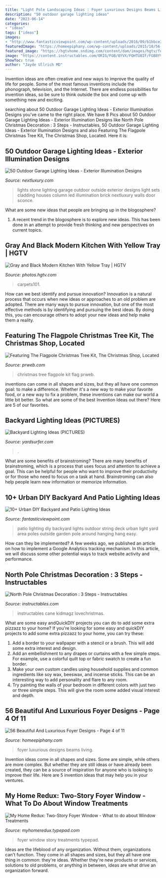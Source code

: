 ```yaml
---
title: "Light Pole Landscaping Ideas : Foyer Luxurious Designs Beams Living"
description: "50 outdoor garage lighting ideas"
date: "2023-06-14"
categories:
- "ideas"
tags: ["ideas"]
images:
- "http://www.fantasticviewpoint.com/wp-content/uploads/2016/09/b1bbce373954dea694e7a01789a5f750-634x950.png"
featuredImage: "https://homeepiphany.com/wp-content/uploads/2015/10/56-Beautiful-And-Luxurious-Foyer-Designs-19.jpg"
featured_image: "https://hgtvhome.sndimg.com/content/dam/images/hgtv/fullset/2017/1/13/0/Drury-Design_Open-Contemporary-South-Suburban-Kitchen_4.jpg.rend.hgtvcom.966.1449.suffix/1484326284505.jpeg"
image: "https://content.instructables.com/ORIG/FGB/8YVX/FOHTU8IF/FGB8YVXFOHTU8IF.jpg?frame=1"
ShowToc: true
author: "Jayde Ullrich MD"
---
```



Invention ideas are often creative and new ways to improve the quality of life for people. Some of the most famous inventions include the phonograph, television, and the Internet. There are endless possibilities for invention ideas, so be sure to think outside the box and come up with something new and exciting.

	

		
searching about 50 Outdoor Garage Lighting Ideas - Exterior Illumination Designs you've came to the right place. We have 8 Pics about 50 Outdoor Garage Lighting Ideas - Exterior Illumination Designs like North Pole Christmas Decoration : 3 Steps - Instructables, 50 Outdoor Garage Lighting Ideas - Exterior Illumination Designs and also Featuring The Flagpole Christmas Tree Kit, The Christmas Shop, Located. Here it is:
		
    
## 50 Outdoor Garage Lighting Ideas - Exterior Illumination Designs

<img loading=lazy src="http://nextluxury.com/wp-content/uploads/scone-wall-outdoor-garage-lights.jpg" onerror="this.onerror=null;this.src='https://tse2.mm.bing.net/th?id=OIP.gk4LAsbImhEQ7sxplDWwwwAAAA&amp;pid=15.1';" alt="50 Outdoor Garage Lighting Ideas - Exterior Illumination Designs">

_Source: nextluxury.com_

>lights stone lighting garage outdoor outside exterior designs light sets cladding houses column led illumination brick nextluxury walls door sconce. 

	

What are some new ideas that people are bringing up in the blogosphere?
1. A recent trend in the blogosphere is to explore new ideas. This has been done in an attempt to provide fresh thinking and new perspectives on current topics.

    
## Gray And Black Modern Kitchen With Yellow Tray | HGTV

<img loading=lazy src="https://hgtvhome.sndimg.com/content/dam/images/hgtv/fullset/2017/1/13/0/Drury-Design_Open-Contemporary-South-Suburban-Kitchen_4.jpg.rend.hgtvcom.966.1449.suffix/1484326284505.jpeg" onerror="this.onerror=null;this.src='https://tse1.mm.bing.net/th?id=OIP.hY7z9GACnYpU57Ia5jZ66gHaLH&amp;pid=15.1';" alt="Gray and Black Modern Kitchen With Yellow Tray | HGTV">

_Source: photos.hgtv.com_

>carpets101. 

	

How can we best identify and pursue innovation?
Innovation is a natural process that occurs when new ideas or approaches to an old problem are adopted. There are many ways to pursue innovation, but one of the most effective methods is by identifying and pursuing the best ideas. By doing this, you can encourage others to adopt your new ideas and help make them a reality.

    
## Featuring The Flagpole Christmas Tree Kit, The Christmas Shop, Located

<img loading=lazy src="http://ww1.prweb.com/prfiles/2016/12/01/13894879/LEDChristmasTreead.png" onerror="this.onerror=null;this.src='https://tse1.mm.bing.net/th?id=OIP.AdQmrFRUPQ1jSibBH756UQChEs&amp;pid=15.1';" alt="Featuring The Flagpole Christmas Tree Kit, The Christmas Shop, Located">

_Source: prweb.com_

>christmas tree flagpole kit flag prweb. 

	

inventions can come in all shapes and sizes, but they all have one common goal: to make a difference. Whether it's a new way to make your favorite food, or a new way to fix a problem, these inventions can make our world a little bit better. So what are some of the best Invention Ideas out there? Here are 5 of our favorites.

    
## Backyard Lighting Ideas (PICTURES)

<img loading=lazy src="https://yardsurfer.com/wp-content/uploads/2010/05/Path-lighting-backyard-ideas-3.jpg" onerror="this.onerror=null;this.src='https://tse1.mm.bing.net/th?id=OIP.bxxhJ_zdnzjpzlEh_XZgaAAAAA&amp;pid=15.1';" alt="Backyard Lighting Ideas (PICTURES)">

_Source: yardsurfer.com_

>. 

	

What are some benefits of brainstroming?
There are many benefits of brainstroming, which is a process that uses focus and attention to achieve a goal. This can be helpful for people who want to improve their productivity or for those who need to focus on a task at hand. Brainstroming can also help people learn new information or memorize information.

    
## 10+ Urban DIY Backyard And Patio Lighting Ideas

<img loading=lazy src="http://www.fantasticviewpoint.com/wp-content/uploads/2016/09/b1bbce373954dea694e7a01789a5f750-634x950.png" onerror="this.onerror=null;this.src='https://tse4.mm.bing.net/th?id=OIP.qsbutVBunwKXJytYdNjruwHaLG&amp;pid=15.1';" alt="10+ Urban DIY Backyard and Patio Lighting Ideas">

_Source: fantasticviewpoint.com_

>patio lighting diy backyard lights outdoor string deck urban light yard area poles outside garden pole around hanging hang easy. 

	

How can they be implemented?
A few weeks ago, we published an article on how to implement a Google Analytics tracking mechanism. In this article, we will discuss some other potential ways to track website activity and performance.

    
## North Pole Christmas Decoration : 3 Steps - Instructables

<img loading=lazy src="https://content.instructables.com/ORIG/FGB/8YVX/FOHTU8IF/FGB8YVXFOHTU8IF.jpg?frame=1" onerror="this.onerror=null;this.src='https://tse2.mm.bing.net/th?id=OIP.dEiaqV4sOnu9mkfvENTrLwHaJ4&amp;pid=15.1';" alt="North Pole Christmas Decoration : 3 Steps - Instructables">

_Source: instructables.com_

>instructables cane kidmagz lovechristmas. 

	

What are some easy andQuickDIY projects you can do to add some extra pizzazz to your home?
If you're looking for some easy and quickDIY projects to add some extra pizzazz to your home, you can try these:
1. Add a border to your wallpaper with a stencil or a brush. This will add some extra interest and design.
2. Add an embellishment to any drapes or curtains with a few simple steps. For example, use a colorful quilt top or fabric swatch to create a fun border.
3. Make your own custom candles using household supplies and common ingredients like soy wax, beeswax, and incense sticks. This can be an interesting way to add personality and flare to any room.
4. Try painting the walls of your bedroom in different colors with just two or three simple steps. This will give the room some added visual interest and depth.

    
## 56 Beautiful And Luxurious Foyer Designs - Page 4 Of 11

<img loading=lazy src="https://homeepiphany.com/wp-content/uploads/2015/10/56-Beautiful-And-Luxurious-Foyer-Designs-19.jpg" onerror="this.onerror=null;this.src='https://tse3.mm.bing.net/th?id=OIP.6VFW1-DLjicUEQfnFDAdbAHaLJ&amp;pid=15.1';" alt="56 Beautiful And Luxurious Foyer Designs - Page 4 of 11">

_Source: homeepiphany.com_

>foyer luxurious designs beams living. 

	

Invention ideas come in all shapes and sizes. Some are simple, while others are more complex. But whether they are still ideas or have already been created, they can be a source of inspiration for anyone who is looking to improve their life. Here are 5 invention ideas that may help you in your ventures.

    
## My Home Redux: Two-Story Foyer Window - What To Do About Window Treatments

<img loading=lazy src="https://myhomeredux.typepad.com/.a/6a00d834517dbf69e200e552ad1cc88834-600wi" onerror="this.onerror=null;this.src='https://tse2.mm.bing.net/th?id=OIP.56VdY6XDH2ZkXtzXcVnp0QHaJ4&amp;pid=15.1';" alt="My Home Redux: Two-Story Foyer Window - What to do about Window Treatments">

_Source: myhomeredux.typepad.com_

>foyer window story treatments typepad. 

	

Ideas are the lifeblood of any organization. Without them, organizations can't function. They come in all shapes and sizes, but they all have one thing in common: they're ideas. Whether they're new products or services, solutions to old problems, or anything in between, ideas are what drive an organization forward.

